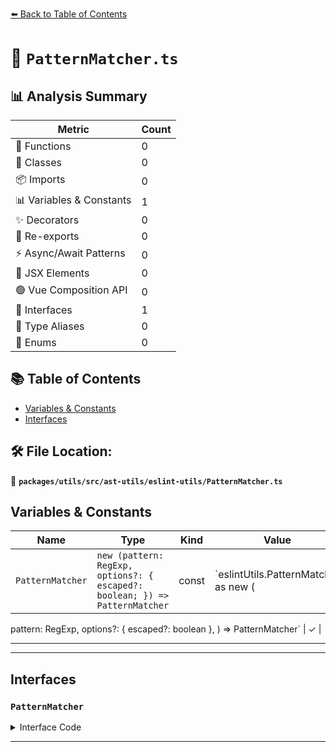 [⬅️ Back to Table of Contents](../../../../../index.md)

# 📄 `PatternMatcher.ts`

## 📊 Analysis Summary

| Metric | Count |
|--------|-------|
| 🔧 Functions | 0 |
| 🧱 Classes | 0 |
| 📦 Imports | 0 |
| 📊 Variables & Constants | 1 |
| ✨ Decorators | 0 |
| 🔄 Re-exports | 0 |
| ⚡ Async/Await Patterns | 0 |
| 💠 JSX Elements | 0 |
| 🟢 Vue Composition API | 0 |
| 📐 Interfaces | 1 |
| 📑 Type Aliases | 0 |
| 🎯 Enums | 0 |

## 📚 Table of Contents

- [Variables & Constants](#variables-constants)
- [Interfaces](#interfaces)

## 🛠️ File Location:
📂 **`packages/utils/src/ast-utils/eslint-utils/PatternMatcher.ts`**

## Variables & Constants

| Name | Type | Kind | Value | Exported |
|------|------|------|-------|----------|
| `PatternMatcher` | `new (pattern: RegExp, options?: { escaped?: boolean; }) => PatternMatcher` | const | `eslintUtils.PatternMatcher as new (
  pattern: RegExp,
  options?: { escaped?: boolean },
) => PatternMatcher` | ✓ |


---


---

## Interfaces

### `PatternMatcher`

<details><summary>Interface Code</summary>

```ts
interface PatternMatcher {
  /**
   * Replace all matched parts by a given replacer.
   *
   * @see {@link https://eslint-community.github.io/eslint-utils/api/ast-utils.html#matcher-symbol-replace}
   * @example
   * const { PatternMatcher } = require("eslint-utils")
   * const matcher = new PatternMatcher(/\\p{Script=Greek}/g)
   *
   * module.exports = {
   *     meta: {},
   *     create(context) {
   *         return {
   *             "Literal[regex]"(node) {
   *                 const replacedPattern = node.regex.pattern.replace(
   *                     matcher,
   *                     "[\\u0370-\\u0373\\u0375-\\u0377\\u037A-\\u037D\\u037F\\u0384\\u0386\\u0388-\\u038A\\u038C\\u038E-\\u03A1\\u03A3-\\u03E1\\u03F0-\\u03FF\\u1D26-\\u1D2A\\u1D5D-\\u1D61\\u1D66-\\u1D6A\\u1DBF\\u1F00-\\u1F15\\u1F18-\\u1F1D\\u1F20-\\u1F45\\u1F48-\\u1F4D\\u1F50-\\u1F57\\u1F59\\u1F5B\\u1F5D\\u1F5F-\\u1F7D\\u1F80-\\u1FB4\\u1FB6-\\u1FC4\\u1FC6-\\u1FD3\\u1FD6-\\u1FDB\\u1FDD-\\u1FEF\\u1FF2-\\u1FF4\\u1FF6-\\u1FFE\\u2126\\uAB65]|\\uD800[\\uDD40-\\uDD8E\\uDDA0]|\\uD834[\\uDE00-\\uDE45]"
   *                 )
   *             },
   *         }
   *     },
   * }
   */
  [Symbol.replace](
    str: string,
    replacer: string | ((...strs: string[]) => string),
  ): string;

  /**
   * Iterate all matched parts in a given string.
   *
   * @see {@link https://eslint-community.github.io/eslint-utils/api/ast-utils.html#matcher-execall}
   */
  execAll(str: string): IterableIterator<RegExpExecArray>;

  /**
   * Check whether this pattern matches a given string or not.
   *
   * @see {@link https://eslint-community.github.io/eslint-utils/api/ast-utils.html#matcher-test}
   */
  test(str: string): boolean;
}
```
</details>


---